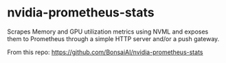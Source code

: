 # nvidia-prometheus-stats
Scrapes Memory and GPU utilization metrics using NVML and exposes them to Prometheus through a simple HTTP server and/or a push gateway.

From this repo:  https://github.com/BonsaiAI/nvidia-prometheus-stats
